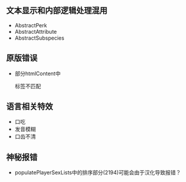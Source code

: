 ## 文本显示和内部逻辑处理混用
 - AbstractPerk
 - AbstractAttribute
 - AbstractSubspecies

## 原版错误
 - 部分htmlContent中<p>标签不匹配

## 语言相关特效
 - 口吃
 - 发音模糊
 - 口齿不清


## 神秘报错
 - populatePlayerSexLists中的排序部分(2194)可能会由于汉化导致报错？